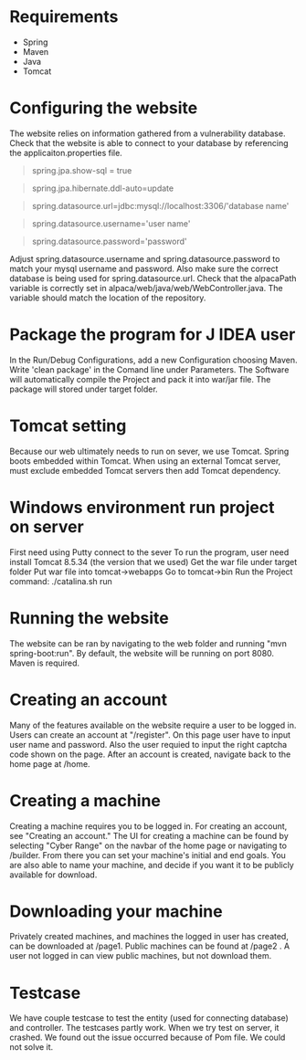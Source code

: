 # Requirements
* Spring
* Maven
* Java
* Tomcat

# Configuring the website
The website relies on information gathered from a vulnerability database. Check that the website is able to connect to your database by referencing the applicaiton.properties file.   
  
> spring.jpa.show-sql = true  

> spring.jpa.hibernate.ddl-auto=update  

> spring.datasource.url=jdbc:mysql://localhost:3306/'database name'  

> spring.datasource.username='user name'  

> spring.datasource.password='password'  
  
  
Adjust spring.datasource.username and spring.datasource.password to match your mysql username and password. Also make sure the correct database is being used for spring.datasource.url. Check that the alpacaPath variable is correctly set in alpaca/web/java/web/WebController.java. The variable should match the location of the repository.

# Package the program for J IDEA user
In the Run/Debug Configurations, add a new Configuration choosing Maven. Write 'clean package' in the Comand line under Parameters. The Software will automatically compile the Project and pack it into war/jar file. The package will stored under target folder.

# Tomcat setting
Because our web ultimately needs to run on sever, we use Tomcat. Spring boots embedded within Tomcat. When using an external Tomcat server, must exclude embedded Tomcat servers then add Tomcat dependency.

# Windows environment run project on server
First need using Putty connect to the sever
To run the program, user need install Tomcat 8.5.34 (the version that we used) 
Get the war file under target folder
Put war file into tomcat->webapps
Go to tomcat->bin
Run the Project command:  ./catalina.sh run

# Running the website
The website can be ran by navigating to the web folder and running "mvn spring-boot:run". By default, the website will be running on port 8080. Maven is required.

# Creating an account
Many of the features available on the website require a user to be logged in. Users can create an account at "/register". On this page user have to input user name and password. Also the user requied to input the right captcha code shown on the page. After an account is created, navigate back to the home page at /home.

# Creating a machine
Creating a machine requires you to be logged in. For creating an account, see "Creating an account." The UI for creating a machine can be found by selecting "Cyber Range" on the navbar of the home page or navigating to /builder. From there you can set your machine's initial and end goals. You are also able to name your machine, and decide if you want it to be publicly available for download. 

# Downloading your machine
Privately created machines, and machines the logged in user has created, can be downloaded at /page1. Public machines can be found at /page2 . A user not logged in can view public machines, but not download them.

# Testcase
We have couple testcase to test the entity (used for connecting database) and controller. The testcases partly work. When we try test on server, it crashed. We found out the issue occurred because of Pom file. We could not solve it. 
 
